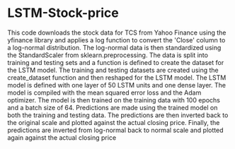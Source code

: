 # LSTM-Stock-price
This code downloads the stock data for TCS from Yahoo Finance using the yfinance library and applies a log function to convert the 'Close' column to a log-normal distribution. The log-normal data is then standardized using the StandardScaler from sklearn.preprocessing. The data is split into training and testing sets and a function is defined to create the dataset for the LSTM model. The training and testing datasets are created using the create_dataset function and then reshaped for the LSTM model. The LSTM model is defined with one layer of 50 LSTM units and one dense layer. The model is compiled with the mean squared error loss and the Adam optimizer. The model is then trained on the training data with 100 epochs and a batch size of 64. Predictions are made using the trained model on both the training and testing data. The predictions are then inverted back to the original scale and plotted against the actual closing price. Finally, the predictions are inverted from log-normal back to normal scale and plotted again against the actual closing price
